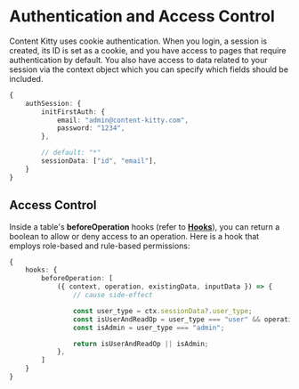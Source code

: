 # **Authentication and Access Control**

Content Kitty uses cookie authentication. When you login, a session is created, its ID is set as a cookie, and you have access to pages that require authentication by default. You also have access to data related to your session via the context object which you can specify which fields should be included.

```ts
{
    authSession: {
        initFirstAuth: {
            email: "admin@content-kitty.com",
            password: "1234",
        },

        // default: "*"
        sessionData: ["id", "email"],
    }
}
```

## **Access Control**

Inside a table's **beforeOperation** hooks (refer to [**Hooks**](https://github.com/serhankileci/content-kitty/blob/main/docs/hooks.md)), you can return a boolean to allow or deny access to an operation. Here is a hook that employs role-based and rule-based permissions:

```ts
{
    hooks: {
        beforeOperation: [
            ({ context, operation, existingData, inputData }) => {
                // cause side-effect

                const user_type = ctx.sessionData?.user_type;
                const isUserAndReadOp = user_type === "user" && operation === "read";
                const isAdmin = user_type === "admin";

                return isUserAndReadOp || isAdmin;
            },
        ]
    }
}
```
